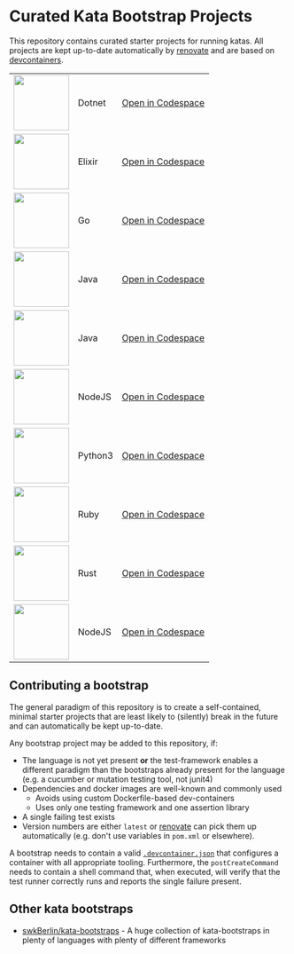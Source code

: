 # Curated Kata Bootstrap Projects

This repository contains curated starter projects for running katas. All projects are kept up-to-date automatically by [renovate](https://github.com/renovatebot/) and are based on [devcontainers](https://code.visualstudio.com/docs/remote/containers).

|   |   |   |
|---|---|---|
| <a alt="Dotnet" href="./dotnet_xunit"><img width="100px" src="https://cdn.jsdelivr.net/gh/devicons/devicon/icons/dotnetcore/dotnetcore-original.svg" /></a> | Dotnet | [Open in Codespace](https://github.com/codespaces/new?hide_repo_select=true&ref=main&repo=rradczewski%2Fkata-bootstraps&devcontainer_path=.devcontainer%2Fdotnet_xunit%2Fdevcontainer.json)
| <a alt="Elixir" href="./elixir"><img width="100px" src="https://cdn.jsdelivr.net/gh/devicons/devicon/icons/elixir/elixir-original.svg" /></a> | Elixir | [Open in Codespace](https://github.com/codespaces/new?hide_repo_select=true&ref=main&repo=rradczewski%2Fkata-bootstraps&devcontainer_path=.devcontainer%2Felixir%2Fdevcontainer.json)
| <a alt="Go" href="./golang"><img width="100px" src="https://cdn.jsdelivr.net/gh/devicons/devicon/icons/go/go-original-wordmark.svg" /></a> | Go | [Open in Codespace](https://github.com/codespaces/new?hide_repo_select=true&ref=main&repo=rradczewski%2Fkata-bootstraps&devcontainer_path=.devcontainer%2Fgolang%2Fdevcontainer.json)
| <a alt="Java" href="./java_junit5"><img width="100px" src="https://cdn.jsdelivr.net/gh/devicons/devicon/icons/java/java-original.svg" /></a> | Java | [Open in Codespace](https://github.com/codespaces/new?hide_repo_select=true&ref=main&repo=rradczewski%2Fkata-bootstraps&devcontainer_path=.devcontainer%2Fjava_junit5%2Fdevcontainer.json)
| <a alt="Java" href="./kotlin_kotlintest"><img width="100px" src="https://cdn.jsdelivr.net/gh/devicons/devicon/icons/kotlin/kotlin-original.svg" /></a> | Java | [Open in Codespace](https://github.com/codespaces/new?hide_repo_select=true&ref=main&repo=rradczewski%2Fkata-bootstraps&devcontainer_path=.devcontainer%2Fkotlin_kotlintest%2Fdevcontainer.json)
| <a alt="NodeJS" href="./nodejs_jest"><img width="100px" src="https://cdn.jsdelivr.net/gh/devicons/devicon/icons/nodejs/nodejs-original.svg" /></a> | NodeJS | [Open in Codespace](https://github.com/codespaces/new?hide_repo_select=true&ref=main&repo=rradczewski%2Fkata-bootstraps&devcontainer_path=.devcontainer%2Fnodejs_jest%2Fdevcontainer.json)
| <a alt="Python3" href="./python_pytest"><img width="100px" src="https://cdn.jsdelivr.net/gh/devicons/devicon/icons/python/python-original.svg" /></a> | Python3 | [Open in Codespace](https://github.com/codespaces/new?hide_repo_select=true&ref=main&repo=rradczewski%2Fkata-bootstraps&devcontainer_path=.devcontainer%2Fpython_pytest%2Fdevcontainer.json)
| <a alt="Ruby" href="./ruby_rspec"><img width="100px" src="https://cdn.jsdelivr.net/gh/devicons/devicon/icons/ruby/ruby-original.svg" /></a> | Ruby | [Open in Codespace](https://github.com/codespaces/new?hide_repo_select=true&ref=main&repo=rradczewski%2Fkata-bootstraps&devcontainer_path=.devcontainer%2Fruby_rspec%2Fdevcontainer.json)
| <a alt="Rust" href="./rust"><img width="100px" src="https://cdn.jsdelivr.net/gh/devicons/devicon/icons/rust/rust-plain.svg" /></a> | Rust | [Open in Codespace](https://github.com/codespaces/new?hide_repo_select=true&ref=main&repo=rradczewski%2Fkata-bootstraps&devcontainer_path=.devcontainer%2Frust%2Fdevcontainer.json)
| <a alt="NodeJS" href="./typescript_jest"><img width="100px" src="https://cdn.jsdelivr.net/gh/devicons/devicon/icons/typescript/typescript-original.svg" /></a> | NodeJS | [Open in Codespace](https://github.com/codespaces/new?hide_repo_select=true&ref=main&repo=rradczewski%2Fkata-bootstraps&devcontainer_path=.devcontainer%2Ftypescript_jest%2Fdevcontainer.json)

## Contributing a bootstrap

The general paradigm of this repository is to create a self-contained, minimal starter projects that are least likely to (silently) break in the future and can automatically be kept up-to-date.

Any bootstrap project may be added to this repository, if:

- The language is not yet present **or** the test-framework enables a different paradigm than the bootstraps already present for the language (e.g. a cucumber or mutation testing tool, not junit4)
- Dependencies and docker images are well-known and commonly used
    - Avoids using custom Dockerfile-based dev-containers
    - Uses only one testing framework and one assertion library
- A single failing test exists
- Version numbers are either `latest` or [renovate](https://github.com/renovatebot/) can pick them up automatically (e.g. don't use variables in `pom.xml` or elsewhere).

A bootstrap needs to contain a valid [`.devcontainer.json`](./java_junit5/.devcontainer/devcontainer.json) that configures a container with all appropriate tooling. Furthermore, the `postCreateCommand` needs to contain a shell command that, when executed, will verify that the test runner correctly runs and reports the single failure present.

## Other kata bootstraps

- [swkBerlin/kata-bootstraps](https://github.com/swkberlin/kata-bootstraps) - A huge collection of kata-bootstraps in plenty of languages with plenty of different frameworks

